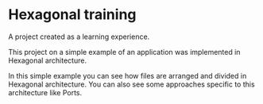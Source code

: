 # Hexagonal training

A project created as a learning experience.

This project on a simple example of an application was implemented in Hexagonal architecture.

In this simple example you can see how files are arranged and divided in Hexagonal architecture. You can also see some approaches specific to this architecture like Ports.

